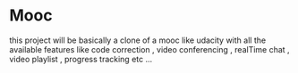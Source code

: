 # Mooc
this project will be basically a clone of a mooc like udacity with all the available features like code correction , video conferencing , realTime chat , video playlist , progress tracking etc ...
